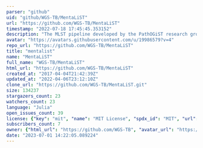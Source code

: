 ```yaml
---
parser: "github"
uid: "github/WGS-TB/MentaLiST"
url: "https://github.com/WGS-TB/MentaLiST"
timestamp: "2022-07-18 17:45:45.353152"
description: "The MLST pipeline developed by the PathOGiST research group"
avatar: "https://avatars.githubusercontent.com/u/19986579?v=4"
repo_url: "https://github.com/WGS-TB/MentaLiST"
title: "mentalist"
name: "MentaLiST"
full_name: "WGS-TB/MentaLiST"
html_url: "https://github.com/WGS-TB/MentaLiST"
created_at: "2017-04-04T21:42:39Z"
updated_at: "2022-04-06T23:12:10Z"
clone_url: "https://github.com/WGS-TB/MentaLiST.git"
size: 134237
stargazers_count: 23
watchers_count: 23
language: "Julia"
open_issues_count: 39
license: {"key": "mit", "name": "MIT License", "spdx_id": "MIT", "url": "https://api.github.com/licenses/mit", "node_id": "MDc6TGljZW5zZTEz"}
subscribers_count: 7
owner: {"html_url": "https://github.com/WGS-TB", "avatar_url": "https://avatars.githubusercontent.com/u/19986579?v=4", "login": "WGS-TB", "type": "Organization"}
date: "2023-07-01 14:22:05.089224"
---
```

